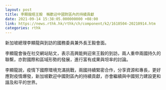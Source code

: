 ```yaml
---
layout: post
title: 李顯龍晤王毅　稱歡迎中國對區內的持續貢獻
date: 2021-09-14 15:38:05.000000000 +08:00
link: https://news.rthk.hk/rthk/ch/component/k2/1610504-20210914.htm
categories: rthk
---
```


新加坡總理李顯龍與到訪的國務委員兼外長王毅會面。

李顯龍會後在社交網站貼文，表示高興能夠迎來王毅的到訪，兩人重申兩國持久的聯繫，亦對國際和區域形勢的發展，進行富有成果與坦率的討論。

李顯龍說，疫情下國際環境充滿挑戰，兩國持續緊密合作，分享資源和專長，更好應對疫情爆發，新加坡歡迎中國對區內的持續貢獻，亦會繼續與中國努力建設更和諧及和平的世界。
